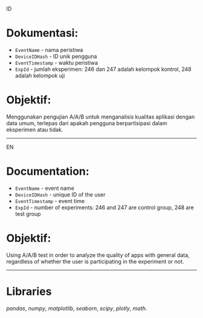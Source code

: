 ID
# Dokumentasi:
- `EventName` - nama peristiwa
- `DeviceIDHash` - ID unik pengguna
- `EventTimestamp` - waktu peristiwa
- `ExpId` - jumlah eksperimen: 246 dan 247 adalah kelompok kontrol, 248 adalah kelompok uji

# Objektif:
Menggunakan pengujian A/A/B untuk menganalisis kualitas aplikasi dengan data umum, terlepas dari apakah pengguna berpartisipasi dalam eksperimen atau tidak.

-----------------------------------------------
EN
# Documentation:
- `EventName` - event name
- `DeviceIDHash` - unique ID of the user
- `EventTimestamp` - event time
- `ExpId` - number of experiments: 246 and 247 are control group, 248 are test group

# Objektif:
Using A/A/B test in order to analyze the quality of apps with general data, regardless of whether the user is participating in the experiment or not.

-----------------------------------------------

# Libraries
*pandas*,
*numpy*,
*matplotlib*,
*seaborn*,
*scipy*,
*plotly*,
*math*.
